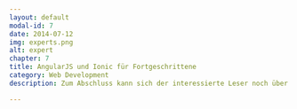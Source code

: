 ```yaml
---
layout: default
modal-id: 7
date: 2014-07-12
img: experts.png
alt: expert
chapter: 7
title: AngularJS und Ionic für Fortgeschrittene
category: Web Development
description: Zum Abschluss kann sich der interessierte Leser noch über vertiefende Themen der beiden Technologien informieren, die nicht zwingend zur Erstellung einer Ionic-App erforderlich sind. Darunter fällt zum Beispiel die Nutzung der Ionic-Services, das Stylen mit SASS/SCSS oder der Umgang mit Animationen in AngularJS. Des Weiteren wird auf die Testbarkeit und das Schreiben von Tests hingewiesen. Um den Leser nicht abzuschrecken, wird wirklich nur freundlich darauf aufmerksam gemacht und besondere Frameworks dazu vorgestellt.

---
```

